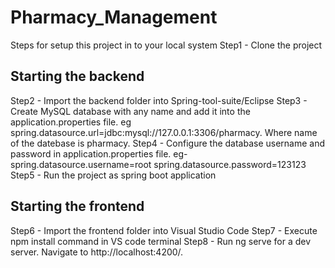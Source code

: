 # Pharmacy_Management
Steps for setup this project in to your local system
Step1 - Clone the project
## Starting the backend 
Step2 - Import the backend folder into Spring-tool-suite/Eclipse
Step3 - Create MySQL database with any name and add it into the application.properties file. eg spring.datasource.url=jdbc:mysql://127.0.0.1:3306/pharmacy. Where name of the datebase is pharmacy.
Step4 - Configure the database username and password in application.properties file. 
eg- spring.datasource.username=root
spring.datasource.password=123123
Step5 - Run the project as spring boot application
## Starting the frontend
Step6 - Import the frontend folder into Visual Studio Code
Step7 - Execute npm install command in VS code terminal
Step8 - Run ng serve for a dev server. Navigate to http://localhost:4200/.
 




